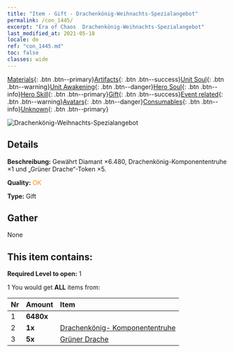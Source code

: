 ```yaml
---
title: "Item - Gift - Drachenkönig-Weihnachts-Spezialangebot"
permalink: /con_1445/
excerpt: "Era of Chaos  Drachenkönig-Weihnachts-Spezialangebot"
last_modified_at: 2021-05-18
locale: de
ref: "con_1445.md"
toc: false
classes: wide
---
```

 [Materials](/ItemsDE/){: .btn .btn--primary}[Artifacts](/ItemsDE/Artifacts/){: .btn .btn--success}[Unit Soul](/ItemsDE/UnitSoul/){: .btn .btn--warning}[Unit Awakening](/ItemsDE/UnitAwakening/){: .btn .btn--danger}[Hero Soul](/ItemsDE/HeroSoul/){: .btn .btn--info}[Hero Skill](/ItemsDE/HeroSkill/){: .btn .btn--primary}[Gift](/ItemsDE/Gift/){: .btn .btn--success}[Event related](/ItemsDE/Events/){: .btn .btn--warning}[Avatars](/ItemsDE/Avatars/){: .btn .btn--danger}[Consumables](/ItemsDE/Consumables/){: .btn .btn--info}[Unknown](/ItemsDE/Unknown/){: .btn .btn--primary}

 ![Drachenkönig-Weihnachts-Spezialangebot](/images/t/i_907059.png)

## Details
 **Beschreibung:** Gewährt Diamant ×6.480, Drachenkönig-Komponententruhe ×1 und „Grüner Drache“-Token ×5.

 **Quality:** <span style="color: #FF8C00">OK</span>

 **Type:** Gift

## Gather

  None

## This item contains:

 **Required Level to open:** 1

 1 You would get **ALL** items  from:

  | Nr | Amount |     Item    |
  |:---|:-------|:------------|
  | 1 |  **6480x** | <i class="fas fa-gem"/> |  | 
  | 2 |  **1x** | [Drachenkönig- Komponententruhe](/ItemsDE/con_1348/) |  | 
  | 3 |  **5x** | [Grüner Drache](/ItemsDE/unt_205/) |  | 
